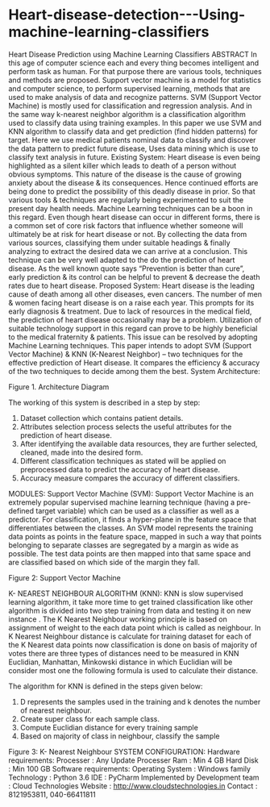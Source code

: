 # Heart-disease-detection---Using-machine-learning-classifiers
Heart Disease Prediction using Machine Learning Classifiers
ABSTRACT
In this age of computer science each and every thing becomes intelligent and perform task as human. For that purpose there are various tools, techniques and methods are proposed. Support vector machine is a model for statistics and computer science, to perform supervised learning, methods that are used to make analysis of data and recognize patterns. SVM (Support Vector Machine) is mostly used for classification and regression analysis. And in the same way k-nearest neighbor algorithm is a classification algorithm used to classify data using training examples. In this paper we use SVM and KNN algorithm to classify data and get prediction (find hidden patterns) for target. Here we use medical patients nominal data to classify and discover the data pattern to predict future disease, Uses data mining which is use to classify text analysis in future.
Existing System:
Heart disease is even being highlighted as a silent killer which leads to death of a person without obvious symptoms. This nature of the disease is the cause of growing anxiety about the disease & its consequences. Hence continued efforts are being done to predict the possibility of this deadly disease in prior. So that various tools & techniques are regularly being experimented to suit the present day health needs. Machine Learning techniques can be a boon in this regard. Even though heart disease can occur in different forms, there is a common set of core risk factors that influence whether someone will ultimately be at risk for heart disease or not. By collecting the data from various sources, classifying them under suitable headings & finally analyzing to extract the desired data we can arrive at a conclusion. This technique can be very well adapted to the do the prediction of heart disease. As the well known quote says “Prevention is better than cure”, early prediction & its control can be helpful to prevent & decrease the death rates due to heart disease.
Proposed System:
Heart disease is the leading cause of death among all other diseases, even cancers. The number of men & women facing heart disease is on a raise each year. This prompts for its early diagnosis & treatment. Due to lack of resources in the medical field, the prediction of heart disease occasionally may be a problem. Utilization of suitable technology support in this regard can prove to be highly beneficial to the medical fraternity & patients. This issue can be resolved by adopting Machine Learning techniques. This paper intends to adopt SVM (Support Vector Machine) & KNN (K-Nearest Neighbor) – two techniques for the effective prediction of Heart disease. It compares the efficiency & accuracy of the two techniques to decide among them the best.
System Architecture:
 
Figure 1. Architecture Diagram

The working of this system is described in a step by step:
1. Dataset collection which contains patient details.
2. Attributes selection process selects the useful attributes for the prediction of heart disease.
3. After identifying the available data resources, they are further selected, cleaned, made into the desired form.
4. Different classification techniques as stated will be applied on preprocessed data to predict the accuracy of heart disease.
5. Accuracy measure compares the accuracy of different classifiers.

MODULES:
Support Vector Machine (SVM):
Support Vector Machine is an extremely popular supervised machine learning technique (having a pre-defined target variable) which can be used as a classifier as well as a predictor. For classification, it finds a hyper-plane in the feature space that differentiates between the classes. An SVM model represents the training data points as points in the feature space, mapped in such a way that points belonging to separate classes are segregated by a margin as wide as possible. The test data points are then mapped into that same space and are classified based on which side of the margin they fall.
 
Figure 2: Support Vector Machine

K- NEAREST NEIGHBOUR ALGORITHM (KNN):
KNN is slow supervised learning algorithm, it take more time to get trained classification like other algorithm is divided into two step training from data and testing it on new instance . The K Nearest Neighbour working principle is based on assignment of weight to the each data point which is called as neighbour. In K Nearest Neighbour distance is calculate for training dataset for each of the K Nearest data points now classification is done on basis of majority of votes there are three types of distances need to be measured in KNN Euclidian, Manhattan, Minkowski distance in which Euclidian will be consider most one the following formula is used to calculate their distance.
 
The algorithm for KNN is defined in the steps given below:
1. D represents the samples used in the training and k denotes the number of nearest neighbour.
2. Create super class for each sample class.
3. Compute Euclidian distance for every training sample
4. Based on majority of class in neighbour, classify the sample
 
Figure 3: K- Nearest Neighbour 
SYSTEM CONFIGURATION:
Hardware requirements:
Processer                     :           Any Update Processer
Ram                             :           Min 4 GB
Hard Disk                    :           Min 100 GB
Software requirements:
Operating System       		:           Windows family
Technology                 	:          	Python 3.6
IDE				:	PyCharm
Implemented by
Development team      :          Cloud Technologies
Website                       :           http://www.cloudstechnologies.in
Contact                        :           8121953811, 040-66411811

